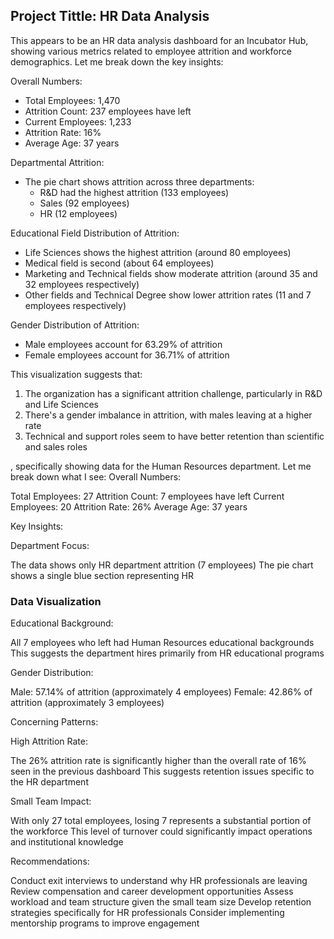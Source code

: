 ## Project Tittle: HR Data Analysis
This appears to be an HR data analysis dashboard for an Incubator Hub, showing various metrics related to employee attrition and workforce demographics. Let me break down the key insights:

Overall Numbers:
- Total Employees: 1,470
- Attrition Count: 237 employees have left
- Current Employees: 1,233
- Attrition Rate: 16%
- Average Age: 37 years

Departmental Attrition:
- The pie chart shows attrition across three departments:
  - R&D had the highest attrition (133 employees)
  - Sales (92 employees)
  - HR (12 employees)

Educational Field Distribution of Attrition:
- Life Sciences shows the highest attrition (around 80 employees)
- Medical field is second (about 64 employees)
- Marketing and Technical fields show moderate attrition (around 35 and 32 employees respectively)
- Other fields and Technical Degree show lower attrition rates (11 and 7 employees respectively)

Gender Distribution of Attrition:
- Male employees account for 63.29% of attrition
- Female employees account for 36.71% of attrition

This visualization suggests that:
1. The organization has a significant attrition challenge, particularly in R&D and Life Sciences
2. There's a gender imbalance in attrition, with males leaving at a higher rate
3. Technical and support roles seem to have better retention than scientific and sales roles

, specifically showing data for the Human Resources department. Let me break down what I see:
Overall Numbers:

Total Employees: 27
Attrition Count: 7 employees have left
Current Employees: 20
Attrition Rate: 26%
Average Age: 37 years

Key Insights:

Department Focus:

The data shows only HR department attrition (7 employees)
The pie chart shows a single blue section representing HR


### Data Visualization

Educational Background:

All 7 employees who left had Human Resources educational backgrounds
This suggests the department hires primarily from HR educational programs


Gender Distribution:

Male: 57.14% of attrition (approximately 4 employees)
Female: 42.86% of attrition (approximately 3 employees)



Concerning Patterns:

High Attrition Rate:

The 26% attrition rate is significantly higher than the overall rate of 16% seen in the previous dashboard
This suggests retention issues specific to the HR department


Small Team Impact:

With only 27 total employees, losing 7 represents a substantial portion of the workforce
This level of turnover could significantly impact operations and institutional knowledge



Recommendations:

Conduct exit interviews to understand why HR professionals are leaving
Review compensation and career development opportunities
Assess workload and team structure given the small team size
Develop retention strategies specifically for HR professionals
Consider implementing mentorship programs to improve engagement
